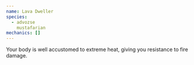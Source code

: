 ```yaml
---
name: Lava Dweller
species:
  - advozse
    mustafarian
mechanics: []
---
```

Your body is well accustomed to extreme heat, giving you resistance to fire damage.
